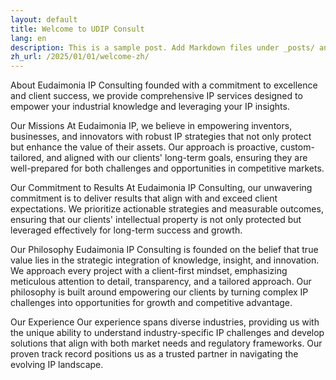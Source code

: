 ```yaml
---
layout: default
title: Welcome to UDIP Consult
lang: en
description: This is a sample post. Add Markdown files under _posts/ and Jekyll will generate blog pages automatically.
zh_url: /2025/01/01/welcome-zh/
---
```



About
Eudaimonia IP Consulting founded with a commitment to excellence and client success, we provide comprehensive IP services designed to empower your industrial knowledge and leveraging your IP insights.

Our Missions
At Eudaimonia IP, we believe in empowering inventors, businesses, and innovators with robust IP strategies that not only protect but enhance the value of their assets. Our approach is proactive, custom-tailored, and aligned with our clients' long-term goals, ensuring they are well-prepared for both challenges and opportunities in competitive markets.

Our Commitment to Results
At Eudaimonia IP Consulting, our unwavering commitment is to deliver results that align with and exceed client expectations. We prioritize actionable strategies and measurable outcomes, ensuring that our clients' intellectual property is not only protected but leveraged effectively for long-term success and growth.

Our Philosophy
Eudaimonia IP Consulting is founded on the belief that true value lies in the strategic integration of knowledge, insight, and innovation. We approach every project with a client-first mindset, emphasizing meticulous attention to detail, transparency, and a tailored approach. Our philosophy is built around empowering our clients by turning complex IP challenges into opportunities for growth and competitive advantage.

Our Experience
Our experience spans diverse industries, providing us with the unique ability to understand industry-specific IP challenges and develop solutions that align with both market needs and regulatory frameworks. Our proven track record positions us as a trusted partner in navigating the evolving IP landscape.